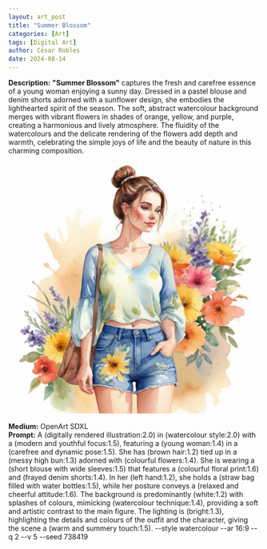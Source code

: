 ```yaml
---
layout: art_post
title: "Summer Blossom"
categories: [Art]
tags: [Digital Art]
author: César Robles
date: 2024-08-14
---
```

**Description:** **"Summer Blossom"** captures the fresh and carefree essence of a young woman enjoying a sunny day. Dressed in a pastel blouse and denim shorts adorned with a sunflower design, she embodies the lighthearted spirit of the season. The soft, abstract watercolour background merges with vibrant flowers in shades of orange, yellow, and purple, creating a harmonious and lively atmosphere. The fluidity of the watercolours and the delicate rendering of the flowers add depth and warmth, celebrating the simple joys of life and the beauty of nature in this charming composition.

![Summer Blossom](/imag/digital_art/summer_blossom.jpg)

**Medium:** OpenArt SDXL\
**Prompt:** A (digitally rendered illustration:2.0) in (watercolour style:2.0) with a (modern and youthful focus:1.5), featuring a (young woman:1.4) in a (carefree and dynamic pose:1.5). She has (brown hair:1.2) tied up in a (messy high bun:1.3) adorned with (colourful flowers:1.4). She is wearing a (short blouse with wide sleeves:1.5) that features a (colourful floral print:1.6) and (frayed denim shorts:1.4). In her (left hand:1.2), she holds a (straw bag filled with water bottles:1.5), while her posture conveys a (relaxed and cheerful attitude:1.6). The background is predominantly (white:1.2) with splashes of colours, mimicking (watercolour technique:1.4), providing a soft and artistic contrast to the main figure. The lighting is (bright:1.3), highlighting the details and colours of the outfit and the character, giving the scene a (warm and summery touch:1.5). --style watercolour --ar 16:9 --q 2 --v 5 --seed 738419